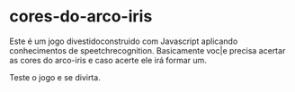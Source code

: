 # cores-do-arco-iris
 Este é um jogo divestidoconstruido com Javascript aplicando conhecimentos de speetchrecognition. Basicamente voc|e precisa acertar as cores do arco-iris e caso acerte ele irá formar um.

 Teste o jogo e se divirta.
 
